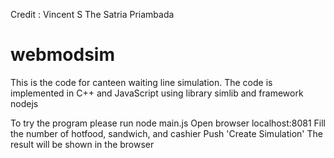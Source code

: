 Credit :
Vincent S The
Satria Priambada

# webmodsim
This is the code for canteen waiting line simulation. The code is implemented in C++ and JavaScript using library simlib and framework nodejs

To try the program please run node main.js
Open browser localhost:8081
Fill the number of hotfood, sandwich, and cashier
Push 'Create Simulation'
The result will be shown in the browser
